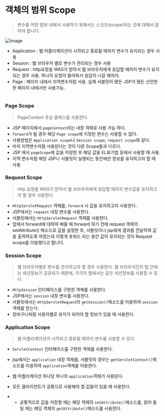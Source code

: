 객체의 범위 Scope
===

> 변수를 어떤 범위 내에서 사용하기 위해서는 스코프(scope)라는 것에 대해서 알아야 합니다.

![image](https://cphinf.pstatic.net/mooc/20180129_297/1517205425406SvaC6_JPEG/2_5_1_scope_.jpg)
- Application : 웹 어플리케이션이 시작되고 종료될 때까지 변수가 유지되는 경우 사용
- Session : 웹 브라우저 별로 변수가 관리되는 경우 사용
- Request : http요청을 WAS가 받아서 웹 브라우저에게 응답할 때까지 변수가 유지되는 경우 사용. 하나의 요청이 들어와서 응답이 나갈 때까지.
- Page : 페이지 내에서 지역변수처럼 사용. 실제 서블릿이 됐든 JSP가 됐든 선언한 한 페이지 내에서만 사용가능.

#

### Page Scope

> PageContext 추상 클래스를 사용한다.
- JSP 페이지에서 `pageContext`라는 내장 객체로 사용 가능 하다.
- `forward`가 될 경우 해당 `Page scope`에 지정된 변수는 사용할 수 없다.
- 사용방법은 `Application scope`나 `Session scope`, `request scope`와 같다.
- 마치 지역변수처럼 사용된다는 것이 다른 Scope들과 다르다.
- JSP 에서 `pageScope`에 값을 저장한 후 해당 값을 EL표기법 등에서 사용할 때 사용.
- 지역 변수처럼 해당 JSP나 서블릿이 실행되는 동안에만 정보를 유지하고자 할 때 사용.
 
 
 ### Request Scope

> http 요청을 WAS가 받아서 웹 브라우저에게 응답할 때까지 변수값을 유지하고자 할 경우 사용한다.
- `HttpServletRequest` 객체를, `forward` 시 값을 유지하고자 사용한다.
- JSP에서는 `request` 내장 변수를 사용한다.
- 서블릿에서는 `HttpServletRequest` 객체를 사용한다.
- 앞에서 forward에 대하여 배울 때 forward 하기 전에 request 객체의 setAttribute() 메소드로 값을 설정한 후, 서블릿이나 jsp에게 결과를 전달하여 값을 출력하도록 하였는데 이렇게 포워드 되는 동안 값이 유지되는 것이 Request scope를 이용했다고 합니다.

### Session Scope

> 웹 브라우저별로 변수를 관리하고자 할 경우 사용한다. 웹 브라우저간의 탭 간에는 세션정보가 공유되기 때문에, 각각의 탭에서는 같은 세션정보를 사용할 수 있다.
- `HttpSession` 인터페이스를 구현한 객체를 사용한다.
- JSP에서는 `session` 내장 변수를 사용한다.
- 서블릿에서는 `HttpServletReques`t의 `getSession()`메소드를 이용하여 `session` 객체를 얻는다.
- 장바구니처럼 사용자별로 유지가 되어야 할 정보가 있을 때 사용한다.

### Application Scope

> 웹 어플리케이션이 시작되고 종료될 때까지 변수를 사용할 수 있다.
- `ServletContext` 인터페이스를 구현한 객체를 사용한다.
- jsp에서는 `application` 내장 객체를, 서블릿의 경우는 `getServletContext()`메소드를 이용하여 `application`객체를 이용한다.
- 웹 어플리케이션 하나당 하나의 `application`객체가 사용된다.
- 모든 클라이언트가 공통으로 사용해야 할 값들이 있을 때 사용한다.

- - 공통적으로 값을 저장할 때는 해당 객체의 `setAttribute()`메소드를, 읽어 들일 때는 해당 객체의 `getAttribute()`메소드를 사용한다.
